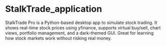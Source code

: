 # StalkTrade_application
StalkTrade Pro is a Python-based desktop app to simulate stock trading. It shows real-time stock prices using yfinance, supports virtual buy/sell, chart views, portfolio management, and a dark-themed GUI. Great for learning how stock markets work without risking real money.
